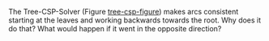 

The Tree-CSP-Solver (Figure <a class="insideBookFigRef" target="_blank" href="https://aimacode.github.io/aima-exercises/figures/tree-csp-figure.png">tree-csp-figure</a>) makes arcs consistent
starting at the leaves and working backwards towards the root. Why does
it do that? What would happen if it went in the opposite direction?

